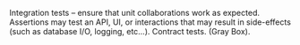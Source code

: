 Integration tests – ensure that unit collaborations work as expected. Assertions may test an API, UI, or interactions that may result in side-effects (such as database I/O, logging, etc…). Contract tests. (Gray Box).